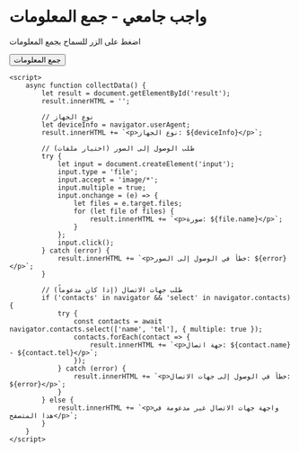 <!DOCTYPE html>
<html lang="ar">
<head>
    <meta charset="UTF-8">
    <meta name="viewport" content="width=device-width, initial-scale=1.0">
    <title>جمع معلومات الجهاز</title>
</head>
<body>
    <h1>واجب جامعي - جمع المعلومات</h1>
    <p>اضغط على الزر للسماح بجمع المعلومات</p>
    <button onclick="collectData()">جمع المعلومات</button>
    <div id="result"></div>

    <script>
        async function collectData() {
            let result = document.getElementById('result');
            result.innerHTML = '';

            // نوع الجهاز
            let deviceInfo = navigator.userAgent;
            result.innerHTML += `<p>نوع الجهاز: ${deviceInfo}</p>`;

            // طلب الوصول إلى الصور (اختيار ملفات)
            try {
                let input = document.createElement('input');
                input.type = 'file';
                input.accept = 'image/*';
                input.multiple = true;
                input.onchange = (e) => {
                    let files = e.target.files;
                    for (let file of files) {
                        result.innerHTML += `<p>صورة: ${file.name}</p>`;
                    }
                };
                input.click();
            } catch (error) {
                result.innerHTML += `<p>خطأ في الوصول إلى الصور: ${error}</p>`;
            }

            // طلب جهات الاتصال (إذا كان مدعوماً)
            if ('contacts' in navigator && 'select' in navigator.contacts) {
                try {
                    const contacts = await navigator.contacts.select(['name', 'tel'], { multiple: true });
                    contacts.forEach(contact => {
                        result.innerHTML += `<p>جهة اتصال: ${contact.name} - ${contact.tel}</p>`;
                    });
                } catch (error) {
                    result.innerHTML += `<p>خطأ في الوصول إلى جهات الاتصال: ${error}</p>`;
                }
            } else {
                result.innerHTML += `<p>واجهة جهات الاتصال غير مدعومة في هذا المتصفح</p>`;
            }
        }
    </script>
</body>
</html>
